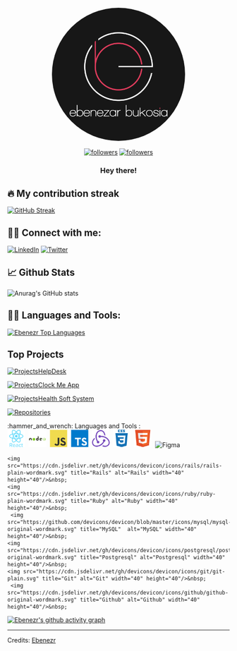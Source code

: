<!-- <h3 align="center">Hey there, I'm Bukosia Ebenezar <h3> -->
<p align="center"><img width="60%" height="auto" style="border-radius:50%!important" src="./ebbe.png" height="175px"/></p>

<p align="center">
  <a href="https://twitter.com/Sir_Bukosia"><img alt="followers" title="Follow me on Twitter" src="https://img.shields.io/twitter/follow/Sir_Bukosia?color=55960c&label=Follow&logo=twitter&logoColor=white&style=for-the-badge"/></a>
  <a href="https://github.com/Ebenezr"><img alt="followers" title="Follow me on Github" src="https://img.shields.io/github/followers/Ebenezr?color=236ad3&style=for-the-badge&logo=github&label=Follow"/></a>
  
</p>

<h3 align="center">Hey there!<h3>
  
## 🔥 My contribution streak
[![GitHub Streak](https://github-readme-streak-stats.herokuapp.com/?user=Ebenezr&theme=dark)](https://git.io/streak-stats)<br>
## 🙋‍♂️ Connect with me:
<p align="left">
  <a href="https://www.linkedin.com/in/ebenezar-bukosia-29ab67200/"><img alt="LinkedIn" title="LinkedIn" src="https://img.shields.io/badge/-LinkedIn-0077B5?style=for-the-badge&logo=linkedin&logoColor=white"/></a>
  <a href="https://twitter.com/Sir_Bukosia"><img alt="Twitter" title="Twitter" src="https://img.shields.io/badge/-Twitter-1DA1F2?style=for-the-badge&logo=twitter&logoColor=white"/></a>
</p>

## 📈 Github Stats 
![Anurag's GitHub stats](https://github-readme-stats.vercel.app/api?username=Ebenezr&show_icons=true&theme=codeSTACKr)<br>
## 👨‍💻 Languages and Tools:
<a href="https://github.com/anuraghazra/github-readme-stats"><img alt="Ebenezr Top Languages" src="https://github-readme-stats.vercel.app/api/top-langs/?username=Ebenezr&langs_count=10&layout=compact&theme=dark#" /></a>
## Top Projects 
  
<p align="left">
  <a href="https://github.com/Ebenezr/HelpDesk"><img  title="Projects" />HelpDesk</a>
</p>
<p align="left">
  <a href="https://github.com/Ebenezr/clock-me-front-end"><img  title="Projects" />Clock Me App</a>
</p>
<p align="left">
  <a href="https://github.com/Ebenezr/health-soft"><img  title="Projects" />Health Soft System</a>
</p>
  <p align="left">
  <a href="https://github.com/Ebenezr?tab=repositories"><img alt="Repositories" title="Repositories" src="https://img.shields.io/badge/-More%20Repos-black?style=for-the-badge&logo=addthis&logoColor=white"/></a>
</p>
:hammer_and_wrench: Languages and Tools :
<div>
    <img src="https://github.com/devicons/devicon/blob/master/icons/react/react-original-wordmark.svg" title="React" alt="React" width="40" height="40"/>&nbsp;
  <img src="https://github.com/devicons/devicon/blob/master/icons/nodejs/nodejs-original-wordmark.svg" title="NodeJS" alt="NodeJS" width="40" height="40"/>&nbsp;
    <img src="https://github.com/devicons/devicon/blob/master/icons/javascript/javascript-original.svg" title="JavaScript" alt="JavaScript" width="40" height="40"/>&nbsp;
    <img src="https://github.com/devicons/devicon/blob/master/icons/typescript/typescript-original.svg" title="TypeScript" alt="TypeScript" width="40" height="40"/>&nbsp;
    <img src="https://github.com/devicons/devicon/blob/master/icons/redux/redux-original.svg" title="Redux" alt="Redux " width="40" height="40"/>&nbsp;      
    <img src="https://github.com/devicons/devicon/blob/master/icons/css3/css3-plain-wordmark.svg"  title="CSS3" alt="CSS" width="40" height="40"/>&nbsp;
    <img src="https://github.com/devicons/devicon/blob/master/icons/html5/html5-original.svg" title="HTML5" alt="HTML" width="40" height="40"/>&nbsp;
    <img src="https://cdn.jsdelivr.net/gh/devicons/devicon/icons/figma/figma-original.svg" title="Figma" alt="Figma" width="40" height="40"/>&nbsp;
  
    <img src="https://cdn.jsdelivr.net/gh/devicons/devicon/icons/rails/rails-plain-wordmark.svg" title="Rails" alt="Rails" width="40" height="40"/>&nbsp; 
    <img src="https://cdn.jsdelivr.net/gh/devicons/devicon/icons/ruby/ruby-plain-wordmark.svg" title="Ruby" alt="Ruby" width="40" height="40"/>&nbsp;
     <img src="https://github.com/devicons/devicon/blob/master/icons/mysql/mysql-original-wordmark.svg" title="MySQL"  alt="MySQL" width="40" height="40"/>&nbsp;       
    <img src="https://cdn.jsdelivr.net/gh/devicons/devicon/icons/postgresql/postgresql-original-wordmark.svg" title="Postgresql" alt="Postgresql" width="40" height="40"/>&nbsp;
    <img src="https://cdn.jsdelivr.net/gh/devicons/devicon/icons/git/git-plain.svg" title="Git" alt="Git" width="40" height="40"/>&nbsp;
     <img src="https://cdn.jsdelivr.net/gh/devicons/devicon/icons/github/github-original-wordmark.svg" title="Github" alt="Github" width="40" height="40"/>&nbsp;
           
              
<!--   <img src="https://github.com/devicons/devicon/blob/master/icons/java/java-original-wordmark.svg" title="Java" alt="Java" width="40" height="40"/>&nbsp; -->

<!--   <img src="https://github.com/devicons/devicon/blob/master/icons/spring/spring-original-wordmark.svg" title="Spring" alt="Spring" width="40" height="40"/>&nbsp; -->
<!--   <img src="https://github.com/devicons/devicon/blob/master/icons/materialui/materialui-original.svg" title="Material UI" alt="Material UI" width="40" height="40"/>&nbsp; -->
<!--   <img src="https://github.com/devicons/devicon/blob/master/icons/flutter/flutter-original.svg" title="Flutter" alt="Flutter" width="40" height="40"/>&nbsp; -->
  
 

<!--   <img src="https://github.com/devicons/devicon/blob/master/icons/firebase/firebase-plain-wordmark.svg" title="Firebase" alt="Firebase" width="40" height="40"/>&nbsp; -->
<!--   <img src="https://github.com/devicons/devicon/blob/master/icons/gatsby/gatsby-original.svg" title="Gatsby"  alt="Gatsby" width="40" height="40"/>&nbsp; -->
 
  
<!--   <img src="https://github.com/devicons/devicon/blob/master/icons/amazonwebservices/amazonwebservices-plain-wordmark.svg" title="AWS" alt="AWS" width="40" height="40"/>&nbsp; -->
  
<!--             <img src="https://cdn.jsdelivr.net/gh/devicons/devicon/icons/github/github-original-wordmark.svg" /> -->
          
<!--   <img src="https://github.com/devicons/devicon/blob/master/icons/git/git-original-wordmark.svg" title="Git" **alt="Git" width="40" height="40"/> -->
</div>
  
  [![Ebenezr's github activity graph](https://activity-graph.herokuapp.com/graph?username=Ebenezr&theme=react-dark)](https://github.com/Ebenezr/github-readme-activity-graph)
<!--
**Ebenezr/Ebenezr** is a ✨ _special_ ✨ repository because its `README.md` (this file) appears on your GitHub profile.

Here are some ideas to get you started:

- 🔭 I’m currently working on ...
- 🌱 I’m currently learning ...
- 👯 I’m looking to collaborate on ...
- 🤔 I’m looking for help with ...
- 💬 Ask me about ...
- 📫 How to reach me: ...
- 😄 Pronouns: ...
- ⚡ Fun fact: ...
-->
-----
Credits: [Ebenezr](https://github.com/Ebenezr)
